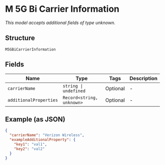 
# M 5G Bi Carrier Information

*This model accepts additional fields of type unknown.*

## Structure

`M5GBiCarrierInformation`

## Fields

| Name | Type | Tags | Description |
|  --- | --- | --- | --- |
| `carrierName` | `string \| undefined` | Optional | - |
| `additionalProperties` | `Record<string, unknown>` | Optional | - |

## Example (as JSON)

```json
{
  "carrierName": "Verizon Wireless",
  "exampleAdditionalProperty": {
    "key1": "val1",
    "key2": "val2"
  }
}
```


